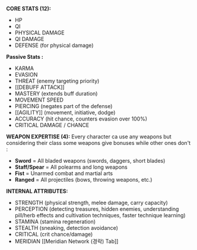 **CORE STATS (12):**

- HP
- QI
- PHYSICAL DAMAGE
- QI DAMAGE
- DEFENSE (for physical damage)

**Passive Stats :**
- KARMA
- EVASION 
- THREAT (enemy targeting priority)
- [[DEBUFF ATTACK]]
- MASTERY (extends buff duration) 
- MOVEMENT SPEED
- PIERCING (negates part of the defense)
- [[AGILITY]] (movement, initiative, dodge)
- ACCURACY (hit chance, counters evasion over 100%)
- CRITICAL DAMAGE / CHANCE

**WEAPON EXPERTISE (4):**
Every character ca use any weapons but considering their class some weapons give bonuses while other ones don't :
- **Sword** = All bladed weapons (swords, daggers, short blades)
- **Staff/Spear** = All polearms and long weapons
- **Fist** = Unarmed combat and martial arts
- **Ranged** = All projectiles (bows, throwing weapons, etc.)

**INTERNAL ATTRIBUTES:**
- STRENGTH (physical strength, melee damage, carry capacity)
- PERCEPTION (detecting treasures, hidden enemies, understanding pill/herb effects and cultivation techniques, faster technique learning)
- STAMINA (stamina regeneration)
- STEALTH (sneaking, detection avoidance)
- CRITICAL (crit chance/damage)
- MERIDIAN [[Meridian Network (경락) Tab]]


